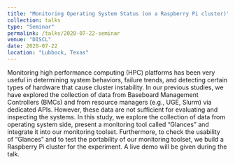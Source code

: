 ```yaml
---
title: "Monitoring Operating System Status (on a Raspberry Pi cluster)"
collection: talks
type: "Seminar"
permalink: /talks/2020-07-22-seminar
venue: "DISCL"
date: 2020-07-22
location: "Lubbock, Texas"
---
```


Monitoring high performance computing (HPC) platforms has been very useful in determining system behaviors, failure trends, and detecting certain types of hardware that cause cluster instability. In our previous studies, we have explored the collection of data from Baseboard Management Controllers (BMCs) and from resource managers (e.g., UGE, Slurm) via dedicated APIs. However, these data are not sufficient for evaluating and inspecting the systems. In this study, we explore the collection of data from operating system side, present a monitoring tool called “Glances” and integrate it into our monitoring toolset. Furthermore, to check the usability of “Glances” and to test the portability of our monitoring toolset, we build a Raspberry Pi cluster for the experiment. A live demo will be given during the talk.
